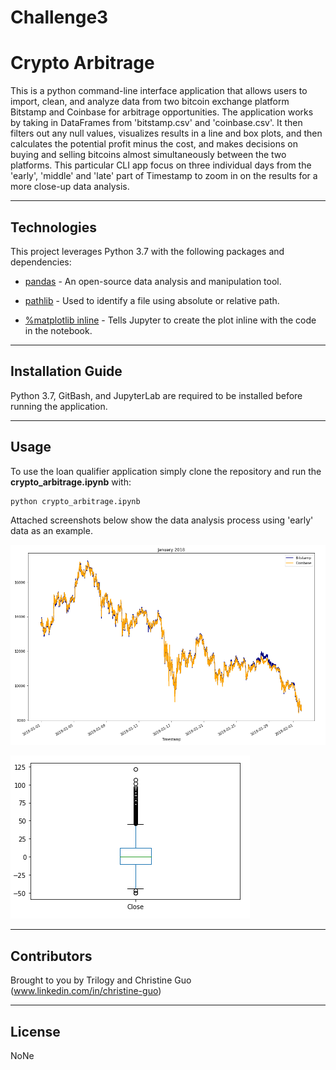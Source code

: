 # Challenge3

# Crypto Arbitrage

This is a python command-line interface application that allows users to import, clean, and analyze data from two bitcoin exchange platform Bitstamp and Coinbase for arbitrage opportunities. The application works by taking in DataFrames from 'bitstamp.csv' and 'coinbase.csv'. It then filters out any null values, visualizes results in a line and box plots, and then calculates the potential profit minus the cost, and makes decisions on buying and selling bitcoins almost simultaneously between the two platforms. This particular CLI app focus on three individual days from the 'early', 'middle' and 'late' part of Timestamp to zoom in on the results for a more close-up data analysis. 

---

## Technologies

This project leverages Python 3.7 with the following packages and dependencies:

* [pandas](https://pandas.pydata.org/) - An open-source data analysis and manipulation tool.

* [pathlib](https://docs.python.org/3/library/pathlib.html) - Used to identify a file using absolute or relative path. 

* [%matplotlib inline](https://pandas.pydata.org/pandas-docs/stable/user_guide/visualization.html) - Tells Jupyter to create the plot inline with the code in the notebook.


---

## Installation Guide

Python 3.7, GitBash, and JupyterLab are required to be installed before running the application.

---

## Usage

To use the loan qualifier application simply clone the repository and run the **crypto_arbitrage.ipynb** with:

```python
python crypto_arbitrage.ipynb
```

Attached screenshots below show the data analysis process using 'early' data as an example.

![Plot Overlay For January 2018](Starter_Code/Starter_Code/images/jan_2018_overlay.PNG)

![Box Plot for Arbitrage Spread Middle](Starter_Code/Starter_Code/images/box_plot_middle.PNG)


---

## Contributors

Brought to you by Trilogy and Christine Guo (www.linkedin.com/in/christine-guo)

---

## License

NoNe
